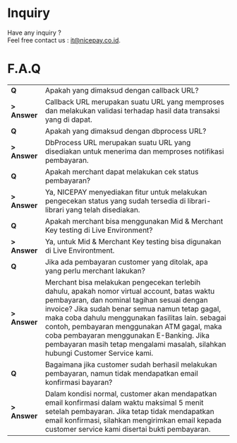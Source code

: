 # Inquiry

Have any inquiry ?<br>Feel free contact us : [it@nicepay.co.id](mailto:it@nicepay.co.id).

# F.A.Q

|                  |                                                              |
| ---------------- | ------------------------------------------------------------ |
| **Q**            | Apakah yang dimaksud dengan callback URL?                    |
| **>** **Answer** | Callback URL merupakan suatu URL yang memproses dan melakukan validasi terhadap hasil data transaksi yang di dapat. |
| **Q**            | Apakah yang dimaksud dengan dbprocess URL?                   |
| **>** **Answer** | DbProcess URL merupakan suatu URL yang disediakan untuk menerima dan memproses notifikasi pembayaran. |
| **Q**            | Apakah merchant dapat melakukan cek status pembayaran?       |
| **>** **Answer** | Ya, NICEPAY menyediakan fitur untuk melakukan pengecekan status yang sudah tersedia di librari-librari yang telah disediakan. |
| **Q**            | Apakah merchant bisa menggunakan Mid & Merchant Key testing di Live Environment? |
| **>** **Answer** | Ya, untuk Mid & Merchant Key testing bisa digunakan di Live Environtment. |
| **Q**            | Jika ada pembayaran customer yang ditolak, apa yang perlu merchant lakukan? |
| **>** **Answer** | Merchant bisa melakukan pengecekan terlebih dahulu, apakah nomor virtual account, batas waktu pembayaran, dan nominal tagihan sesuai dengan invoice? Jika sudah benar semua namun tetap gagal, maka coba dahulu menggunakan fasilitas lain. sebagai contoh, pembayaran menggunakan ATM gagal, maka coba pembayaran menggunakan E-Banking. Jika pembayaran masih tetap mengalami masalah, silahkan hubungi Customer Service kami. |
| **Q**            | Bagaimana jika customer sudah berhasil melakukan pembayaran, namun tidak mendapatkan email konfirmasi bayaran? |
| **>** **Answer** | Dalam kondisi normal, customer akan mendapatkan email konfirmasi dalam waktu maksimal 5 menit setelah pembayaran. Jika tetap tidak mendapatkan email konfirmasi, silahkan mengirimkan email kepada customer service kami disertai bukti pembayaran. |
